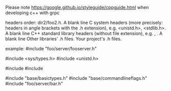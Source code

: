 Please note https://google.github.io/styleguide/cppguide.html when developing c++ with grpc


headers order: 
dir2/foo2.h.
A blank line
C system headers (more precisely: headers in angle brackets with the .h extension), e.g. <unistd.h>, <stdlib.h>.
A blank line
C++ standard library headers (without file extension), e.g. <algorithm>, <cstddef>.
A blank line
Other libraries' .h files.
Your project's .h files.

example:
#include "foo/server/fooserver.h"

#include <sys/types.h>
#include <unistd.h>

#include <string>
#include <vector>

#include "base/basictypes.h"
#include "base/commandlineflags.h"
#include "foo/server/bar.h"